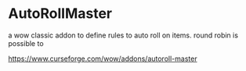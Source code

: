 # AutoRollMaster
a wow classic addon to define rules to auto roll on items. round robin is possible to

https://www.curseforge.com/wow/addons/autoroll-master
